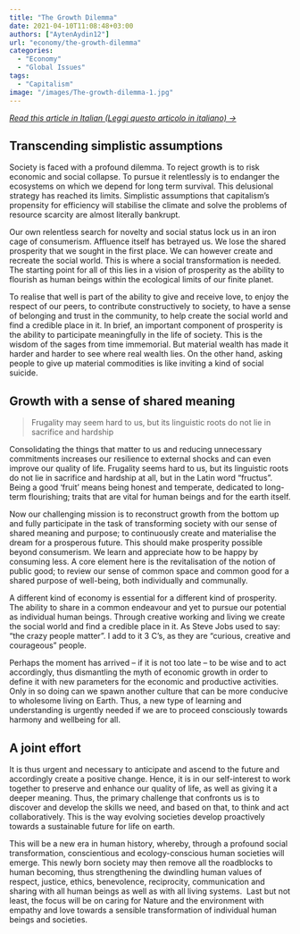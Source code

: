```yaml
---
title: "The Growth Dilemma"
date: 2021-04-10T11:08:48+03:00
authors: ["AytenAydin12"]
url: "economy/the-growth-dilemma"
categories: 
  - "Economy"
  - "Global Issues"
tags: 
  - "Capitalism"
image: "/images/The-growth-dilemma-1.jpg"
---
```


_[Read this article in Italian (Leggi questo articolo in italiano) →](https://un-aligned.org/wp-content/uploads/2021/04/Italiano_-Il-dilemma-della-crescita.pdf)_

## **Transcending simplistic assumptions**

Society is faced with a profound dilemma. To reject growth is to risk economic and social collapse. To pursue it relentlessly is to endanger the ecosystems on which we depend for long term survival. This delusional strategy has reached its limits. Simplistic assumptions that capitalism’s propensity for efficiency will stabilise the climate and solve the problems of resource scarcity are almost literally bankrupt.

Our own relentless search for novelty and social status lock us in an iron cage of consumerism. Affluence itself has betrayed us. We lose the shared prosperity that we sought in the first place. We can however create and recreate the social world. This is where a social transformation is needed. The starting point for all of this lies in a vision of prosperity as the ability to flourish as human beings within the ecological limits of our finite planet.

To realise that well is part of the ability to give and receive love, to enjoy the respect of our peers, to contribute constructively to society, to have a sense of belonging and trust in the community, to help create the social world and find a credible place in it. In brief, an important component of prosperity is the ability to participate meaningfully in the life of society. This is the wisdom of the sages from time immemorial. But material wealth has made it harder and harder to see where real wealth lies. On the other hand, asking people to give up material commodities is like inviting a kind of social suicide.

## **Growth with a sense of shared meaning**

> Frugality may seem hard to us, but its linguistic roots do not lie in sacrifice and hardship

Consolidating the things that matter to us and reducing unnecessary commitments increases our resilience to external shocks and can even improve our quality of life. Frugality seems hard to us, but its linguistic roots do not lie in sacrifice and hardship at all, but in the Latin word “fructus”. Being a good ‘fruit’ means being honest and temperate, dedicated to long-term flourishing; traits that are vital for human beings and for the earth itself.

Now our challenging mission is to reconstruct growth from the bottom up and fully participate in the task of transforming society with our sense of shared meaning and purpose; to continuously create and materialise the dream for a prosperous future. This should make prosperity possible beyond consumerism. We learn and appreciate how to be happy by consuming less. A core element here is the revitalisation of the notion of public good; to review our sense of common space and common good for a shared purpose of well-being, both individually and communally.

A different kind of economy is essential for a different kind of prosperity. The ability to share in a common endeavour and yet to pursue our potential as individual human beings. Through creative working and living we create the social world and find a credible place in it. As Steve Jobs used to say: “the crazy people matter”. I add to it 3 C’s, as they are “curious, creative and courageous” people.

Perhaps the moment has arrived – if it is not too late – to be wise and to act accordingly, thus dismantling the myth of economic growth in order to define it with new parameters for the economic and productive activities. Only in so doing can we spawn another culture that can be more conducive to wholesome living on Earth. Thus, a new type of learning and understanding is urgently needed if we are to proceed consciously towards harmony and wellbeing for all.

## **A joint effort**

It is thus urgent and necessary to anticipate and ascend to the future and accordingly create a positive change. Hence, it is in our self-interest to work together to preserve and enhance our quality of life, as well as giving it a deeper meaning. Thus, the primary challenge that confronts us is to discover and develop the skills we need, and based on that, to think and act collaboratively. This is the way evolving societies develop proactively towards a sustainable future for life on earth.

This will be a new era in human history, whereby, through a profound social transformation, conscientious and ecology-conscious human societies will emerge. This newly born society may then remove all the roadblocks to human becoming, thus strengthening the dwindling human values of respect, justice, ethics, benevolence, reciprocity, communication and sharing with all human beings as well as with all living systems.  Last but not least, the focus will be on caring for Nature and the environment with empathy and love towards a sensible transformation of individual human beings and societies.

